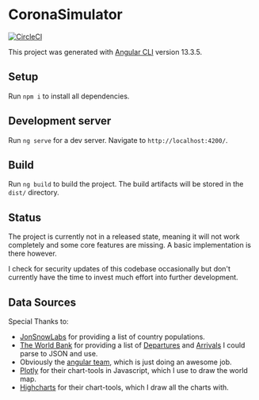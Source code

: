 # CoronaSimulator

[![CircleCI](https://circleci.com/gh/SilverLinings89/VirusSimulator/tree/main.svg?style=svg)](https://circleci.com/gh/SilverLinings89/VirusSimulator/tree/main)

This project was generated with [Angular CLI](https://github.com/angular/angular-cli) version 13.3.5.

## Setup

Run `npm i` to install all dependencies.

## Development server

Run `ng serve` for a dev server. Navigate to `http://localhost:4200/`.

## Build

Run `ng build` to build the project. The build artifacts will be stored in the `dist/` directory.

## Status

The project is currently not in a released state, meaning it will not work completely and some core features are missing. A basic implementation is there however.

I check for security updates of this codebase occasionally but don't currently have the time to invest much effort into further development.

## Data Sources

Special Thanks to: 
- [JonSnowLabs](https://datahub.io/JohnSnowLabs/population-figures-by-country) for providing a list of country populations.
- [The World Bank](https://data.worldbank.org/) for providing a list of [Departures](https://data.worldbank.org/indicator/ST.INT.DPRT) and [Arrivals](https://data.worldbank.org/indicator/ST.INT.ARVL) I could parse to JSON and use.
- Obviously the [angular team](https://angular.io/), which is just doing an awesome job.
- [Plotly](plot.ly) for their chart-tools in Javascript, which I use to draw the world map.
- [Highcharts](https://www.highcharts.com/) for their chart-tools, which I draw all the charts with.
